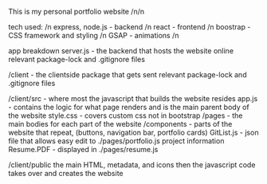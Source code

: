 This is my personal portfolio website /n/n

tech used: /n
express, node.js  -  backend /n
react  -  frontend /n
boostrap - CSS framework and styling /n
GSAP - animations /n

app breakdown
server.js  -  the backend that hosts the website online
  relevant package-lock and .gitignore files

/client  -  the clientside package that gets sent
  relevant package-lock and .gitignore files

/client/src   -   where most the javascript that builds the website resides
  app.js   -  contains the logic for what page renders and is the main parent body of the website
  style.css  -  covers custom css not in bootstrap
  /pages  -  the main bodies for each part of the website
  /components  -  parts of the website that repeat, (buttons, navigation bar, portfolio cards)
  GitList.js  -  json file that allows easy edit to ./pages/portfolio.js project information
  Resume.PDF  -  displayed in ./pages/resume.js

/client/public
  the main HTML, metadata, and icons
    then the javascript code takes over and creates the website

